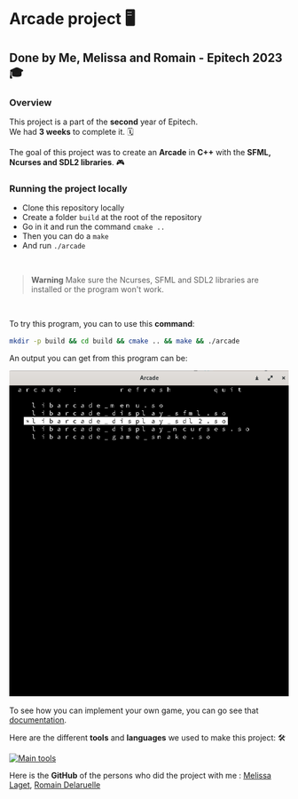 # Arcade project :desktop_computer:

## Done by Me, Melissa and Romain - Epitech 2023 :mortar_board:

### Overview

This project is a part of the **second** year of Epitech. <br>
We had **3 weeks** to complete it. :spiral_calendar: <br>

The goal of this project was to create an **Arcade** in **C++** with the **SFML, Ncurses and SDL2 libraries**. :video_game:<br>

### Running the project locally

* Clone this repository locally
* Create a folder `build` at the root of the repository
* Go in it and run the command `cmake ..`
* Then you can do a `make`
* And run `./arcade`

<br>

> **Warning**
> Make sure the Ncurses, SFML and SDL2 libraries are installed or the program won't work.

<br>

To try this program, you can to use this **command**: <br>

```bash
mkdir -p build && cd build && cmake .. && make && ./arcade
```

An output you can get from this program can be:

![gameplay.png](assets/screenshot_game.png)

To see how you can implement your own game, you can go see that [documentation](doc/DOCUMENTATION.md).

Here are the different **tools** and **languages** we used to make this project: :hammer_and_wrench:

[![Main tools](https://skillicons.dev/icons?i=cpp,idea,github,md&perline=9)](https://github.com/tandpfun/skill-icons)

Here is the **GitHub** of the persons who did the project with me : [Melissa Laget](https://github.com/ackfire), [Romain Delaruelle](https://github.com/FiirePirate)

